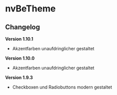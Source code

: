 ﻿nvBeTheme
=========

Changelog
---------

<b>Version 1.10.1</b>
- Akzentfarben unaufdringlicher gestaltet

<b>Version 1.10.0</b>
- Akzentfarben unaufdringlicher gestaltet

<b>Version 1.9.3</b>
- Checkboxen und Radiobuttons modern gestaltet
